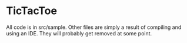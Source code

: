 # TicTacToe
All code is in src/sample. Other files are simply a result of compiling and using an IDE. They will probably get removed at some point.
